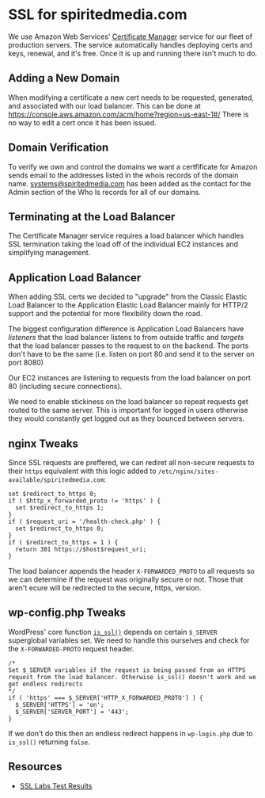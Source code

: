 # SSL for spiritedmedia.com

We use Amazon Web Services' [Certificate Manager](https://aws.amazon.com/certificate-manager/) service for our fleet of production servers. The service automatically handles deploying certs and keys, renewal, and it's free. Once it is up and running there isn't much to do.

## Adding a New Domain

When modifying a certificate a new cert needs to be requested, generated, and associated with our load balancer. This can be done at https://console.aws.amazon.com/acm/home?region=us-east-1#/ There is no way to edit a cert once it has been issued.

## Domain Verification

To verify we own and control the domains we want a certfificate for Amazon sends email to the addresses listed in the whois records of the domain name. systems@spiritedmedia.com has been added as the contact for the Admin section of the Who Is records for all of our domains. 

## Terminating at the Load Balancer

The Certificate Manager service requires a load balancer which handles SSL termination taking the load off of the individual EC2 instances and simplifying management.

## Application Load Balancer

When adding SSL certs we decided to "upgrade" from the Classic Elastic Load Balancer to the Application Elastic Load Balancer mainly for HTTP/2 support and the potential for more flexibility down the road.

The biggest configuration difference is Application Load Balancers have *listeners* that the load balancer listens to from outside traffic and *targets* that the load balancer passes to the request to on the backend. The ports don't have to be the same (i.e. listen on port 80 and send it to the server on port 8080)

Our EC2 instances are listening to requests from the load balancer on port 80 (including secure connections).

We need to enable stickiness on the load balancer so repeat requests get routed to the same server. This is important for logged in users otherwise they would constantly get logged out as they bounced between servers.

## nginx Tweaks

Since SSL requests are preffered, we can rediret all non-secure requests to their `https` equivalent with this logic added to `/etc/nginx/sites-available/spiritedmedia.com`:

```
set $redirect_to_https 0;
if ( $http_x_forwarded_proto != 'https' ) {
  set $redirect_to_https 1;
}
if ( $request_uri = '/health-check.php' ) {
  set $redirect_to_https 0;
}
if ( $redirect_to_https = 1 ) {
  return 301 https://$host$request_uri;
}
```
The load balancer appends the header `X-FORWARDED_PROTO` to all requests so we can determine if the request was originally secure or not. Those that aren't ecure will be redirected to the secure, https, version.

## wp-config.php Tweaks

WordPress' core function [`is_ssl()`](https://developer.wordpress.org/reference/functions/is_ssl/) depends on certain `$_SERVER` superglobal variables set. We need to handle this ourselves and check for the `X-FORWARDED-PROTO` request header.

```
/*
Set $_SERVER variables if the request is being passed from an HTTPS request from the load balancer. Otherwise is_ssl() doesn't work and we get endless redirects
*/
if ( 'https' === $_SERVER['HTTP_X_FORWARDED_PROTO'] ) {
  $_SERVER['HTTPS'] = 'on';
  $_SERVER['SERVER_PORT'] = '443';
}
```
If we don't do this then an endless redirect happens in `wp-login.php` due to `is_ssl()` returning `false`.

## Resources
- [SSL Labs Test Results](https://www.ssllabs.com/ssltest/analyze.html?d=billypenn.com)

